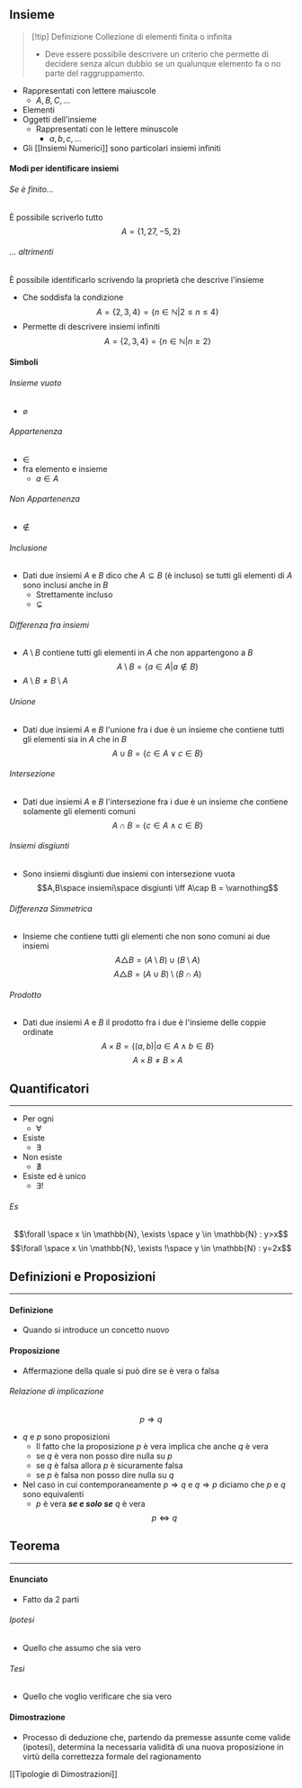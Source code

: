 ## Insieme
>[!tip] Definizione
>Collezione di elementi finita o infinita
> - Deve essere possibile descrivere un criterio che permette di decidere senza alcun dubbio se un qualunque elemento fa o no parte del raggruppamento.
- Rappresentati con lettere maiuscole
	- $A, B, C, ...$
- Elementi
 - Oggetti dell'insieme
	- Rappresentati con le lettere minuscole
		- $a, b, c,...$
- Gli [[Insiemi Numerici]] sono particolari insiemi infiniti
#### Modi per identificare insiemi
###### Se è finito...
È possibile scriverlo tutto
$$A=\{1, 27, -5, 2\}$$
###### ... altrimenti
È possibile identificarlo scrivendo la proprietà che descrive l'insieme
- Che soddisfa la condizione
$$A=\{2,3,4\} = \{n\in \mathbb{N} | 2\leq n\leq4\}$$
- Permette di descrivere insiemi infiniti
$$A=\{2,3,4\} = \{n\in \mathbb{N} | n\geq 2\}$$

#### Simboli
###### Insieme vuoto
- $\varnothing$
###### Appartenenza
- $\in$
- fra elemento e insieme
	- $a \in A$
###### Non Appartenenza
- $\notin$
###### Inclusione
- Dati due insiemi $A$ e $B$ dico che $A\subseteq B$ (è incluso) se tutti gli elementi di $A$ sono inclusi anche in $B$
	- Strettamente incluso
	- $\subsetneq$
###### Differenza fra insiemi
- $A\setminus B$  contiene tutti gli elementi in $A$ che non appartengono a $B$
 $$A\setminus B=\{a\in A | a\notin B\}$$
 - $A\setminus B \neq B\setminus A$
###### Unione
- Dati due insiemi $A$ e $B$ l'unione fra i due è un insieme che contiene tutti gli elementi sia in $A$ che in $B$ 
$$A\cup B = \{c\in A \vee c\in B\}$$
###### Intersezione
- Dati due insiemi $A$ e $B$ l'intersezione fra i due è un insieme che contiene solamente gli elementi comuni
$$A\cap B = \{c\in A \wedge c\in B\}$$
###### Insiemi disgiunti
- Sono insiemi disgiunti due insiemi con intersezione vuota
$$A,B\space insiemi\space disgiunti \iff A\cap B = \varnothing$$
###### Differenza Simmetrica
- Insieme che contiene tutti gli elementi che non sono comuni ai due insiemi
$$A\triangle B=(A\setminus B) \cup (B\setminus A)$$
$$A\triangle B=(A\cup B) \setminus (B\cap A)$$
###### Prodotto
- Dati due insiemi $A$ e $B$ il prodotto fra i due è l'insieme delle coppie ordinate
$$A\times B = \{(a,b)|a\in A \wedge b\in B\}$$
$$A\times B \neq B\times A$$
## Quantificatori
- - -
- Per ogni
	- $\forall$
- Esiste
	- $\exists$
- Non esiste
	- $\nexists$
- Esiste ed è unico
	- $\exists !$
###### Es
$$\forall \space x \in \mathbb{N}, \exists \space y \in \mathbb{N} : y>x$$
$$\forall \space x \in \mathbb{N}, \exists !\space y \in \mathbb{N} : y=2x$$
## Definizioni e Proposizioni
- - -
#### Definizione
- Quando si introduce un concetto nuovo
#### Proposizione
- Affermazione della quale si può dire se è vera o falsa
###### Relazione di implicazione
$$p\Rightarrow q$$
- $q$ e $p$ sono proposizioni
	- Il fatto che la proposizione $p$ è vera implica che anche $q$ è vera
	- se $q$ è vera non posso dire nulla su $p$
	- se $q$ è falsa allora $p$ è sicuramente falsa
	- se $p$ è falsa non posso dire nulla su $q$
- Nel caso in cui contemporaneamente $p \Rightarrow q$ e $q \Rightarrow p$  diciamo che $p$ e $q$ sono equivalenti
	- $p$ è vera ***se e solo se*** $q$ è vera
$$p \Leftrightarrow q$$
## Teorema
- - -
#### Enunciato
- Fatto da 2 parti
###### Ipotesi
- Quello che assumo che sia vero
###### Tesi
- Quello che voglio verificare che sia vero

#### Dimostrazione
- Processo di deduzione che, partendo da premesse assunte come valide (ipotesi), determina la necessaria validità di una nuova proposizione in virtù della correttezza formale del ragionamento

[[Tipologie di Dimostrazioni]]